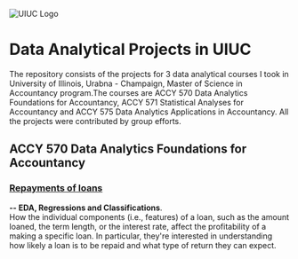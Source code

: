 ![UIUC Logo](https://github.com/Abby7LIU/Data-Analytical-projects-in-UIUC/blob/master/UI.png)
# Data Analytical Projects in UIUC
The repository consists of the projects for 3 data analytical courses I took in University of Illinois, Urabna - Champaign, Master of Science in Accountancy program.The courses are ACCY 570  Data Analytics Foundations for Accountancy, ACCY 571 Statistical Analyses for Accountancy and ACCY 575 Data Analytics Applications in Accountancy. All the projects were contributed by group efforts. 
## ACCY 570  Data Analytics Foundations for Accountancy
### [Repayments of loans](https://github.com/Abby7LIU/Data-Analytical-projects-in-UIUC/blob/master/Group_project.ipynb)
__-- EDA, Regressions and Classifications__.      
How the individual components (i.e., features) of a loan, such as the amount loaned, the term length, or the interest rate, affect the profitability of a making a specific loan. In particular, they're interested in understanding how likely a loan is to be repaid and what type of return they can expect. 
